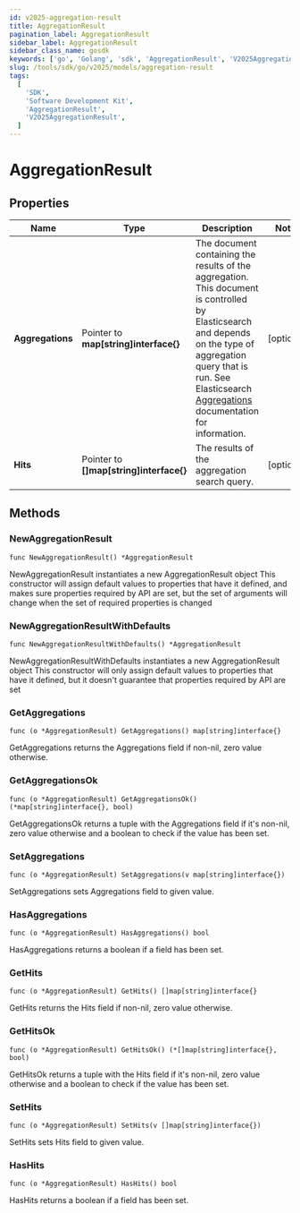 ```yaml
---
id: v2025-aggregation-result
title: AggregationResult
pagination_label: AggregationResult
sidebar_label: AggregationResult
sidebar_class_name: gosdk
keywords: ['go', 'Golang', 'sdk', 'AggregationResult', 'V2025AggregationResult']
slug: /tools/sdk/go/v2025/models/aggregation-result
tags:
  [
    'SDK',
    'Software Development Kit',
    'AggregationResult',
    'V2025AggregationResult',
  ]
---
```


# AggregationResult

## Properties

| Name | Type | Description | Notes |
| --- | --- | --- | --- |
| **Aggregations** | Pointer to **map[string]interface{}** | The document containing the results of the aggregation. This document is controlled by Elasticsearch and depends on the type of aggregation query that is run. See Elasticsearch [Aggregations](https://www.elastic.co/guide/en/elasticsearch/reference/5.2/search-aggregations.html) documentation for information. | [optional] |
| **Hits** | Pointer to **[]map[string]interface{}** | The results of the aggregation search query. | [optional] |

## Methods

### NewAggregationResult

`func NewAggregationResult() *AggregationResult`

NewAggregationResult instantiates a new AggregationResult object This constructor will assign default values to properties that have it defined, and makes sure properties required by API are set, but the set of arguments will change when the set of required properties is changed

### NewAggregationResultWithDefaults

`func NewAggregationResultWithDefaults() *AggregationResult`

NewAggregationResultWithDefaults instantiates a new AggregationResult object This constructor will only assign default values to properties that have it defined, but it doesn't guarantee that properties required by API are set

### GetAggregations

`func (o *AggregationResult) GetAggregations() map[string]interface{}`

GetAggregations returns the Aggregations field if non-nil, zero value otherwise.

### GetAggregationsOk

`func (o *AggregationResult) GetAggregationsOk() (*map[string]interface{}, bool)`

GetAggregationsOk returns a tuple with the Aggregations field if it's non-nil, zero value otherwise and a boolean to check if the value has been set.

### SetAggregations

`func (o *AggregationResult) SetAggregations(v map[string]interface{})`

SetAggregations sets Aggregations field to given value.

### HasAggregations

`func (o *AggregationResult) HasAggregations() bool`

HasAggregations returns a boolean if a field has been set.

### GetHits

`func (o *AggregationResult) GetHits() []map[string]interface{}`

GetHits returns the Hits field if non-nil, zero value otherwise.

### GetHitsOk

`func (o *AggregationResult) GetHitsOk() (*[]map[string]interface{}, bool)`

GetHitsOk returns a tuple with the Hits field if it's non-nil, zero value otherwise and a boolean to check if the value has been set.

### SetHits

`func (o *AggregationResult) SetHits(v []map[string]interface{})`

SetHits sets Hits field to given value.

### HasHits

`func (o *AggregationResult) HasHits() bool`

HasHits returns a boolean if a field has been set.
